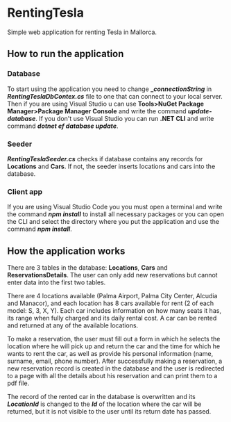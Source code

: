 # RentingTesla

Simple web application for renting Tesla in Mallorca.

## How to run the application

### Database

To start using the application you need to change **__connectionString_** in **_RentingTeslaDbContex.cs_** file to one that can connect to your local server. Then if you are using Visual Studio u can use **Tools>NuGet Package Manager>Package Manager Console** and write the command **_update-database_**. If you don't use Visual Studio you can run **.NET CLI** and write command **_dotnet ef database update_**.

### Seeder

**_RentingTeslaSeeder.cs_** checks if database contains any records for **Locations** and **Cars**. If not, the seeder inserts locations and cars into the database.

### Client app

If you are using Visual Studio Code you you must open a terminal and write the command **_npm install_** to install all necessary packages or you can open the CLI and select the directory where you put the application and use the command **_npm install_**.

## How the application works

There are 3 tables in the database: **Locations**, **Cars** and **ReservationsDetails**. The user can only add new reservations but cannot enter data into the first two tables.

There are 4 locations available (Palma Airport, Palma City Center, Alcudia and Manacor), and each location has 8 cars available for rent (2 of each model: S, 3, X, Y). Each car includes information on how many seats it has, its range when fully charged and its daily rental cost. A car can be rented and returned at any of the available locations.

To make a reservation, the user must fill out a form in which he selects the location where he will pick up and return the car and the time for which he wants to rent the car, as well as provide his personal information (name, surname, email, phone number). After successfully making a reservation, a new reservation record is created in the database and the user is redirected to a page with all the details about his reservation and can print them to a pdf file.

The record of the rented car in the database is overwritten and its **_LocationId_** is changed to the **_Id_** of the location where the car will be returned, but it is not visible to the user until its return date has passed.

